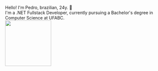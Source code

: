 Hello! I'm Pedro, brazilian, 24y. 👋 <br/>
I'm a .NET Fullstack Developer, currently pursuing a Bachelor's degree in Computer Science at UFABC. <br/>
<a href="https://www.linkedin.com/in/pedro-henrique-jorge-a71553174/"> <img widht = "75" height = "150" src="https://cdn.jsdelivr.net/gh/devicons/devicon@latest/icons/linkedin/linkedin-plain-wordmark.svg" />
<a/>

          
          
